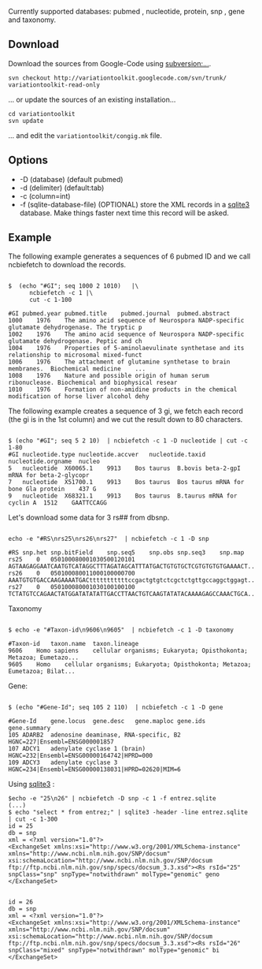 

Currently supported databases: pubmed , nucleotide, protein, snp , gene and taxonomy.

## Download ##
Download the sources from Google-Code using [subversion:...](http://subversion.apache.org/).
```
svn checkout http://variationtoolkit.googlecode.com/svn/trunk/ variationtoolkit-read-only
```
... or update the sources of an existing installation...
```
cd variationtoolkit
svn update
```
... and edit the `variationtoolkit/congig.mk` file.

## Options ##

  * -D (database) (default pubmed)
  * -d (delimiter) (default:tab)
  * -c (column=int)
  * -f (sqlite-database-file) (OPTIONAL) store the XML records in a [sqlite3](http://www.sqlite.org/) database. Make things faster next time this record will be asked.


## Example ##

The following example generates a sequences of 6 pubmed ID and we call ncbiefetch to download the records.


```

$  (echo "#GI"; seq 1000 2 1010)   |\
      ncbiefetch -c 1 |\
      cut -c 1-100

#GI	pubmed.year	pubmed.title	pubmed.journal	pubmed.abstract
1000	1976	The amino acid sequence of Neurospora NADP-specific glutamate dehydrogenase. The tryptic p
1002	1976	The amino acid sequence of Neurospora NADP-specific glutamate dehydrogenase. Peptic and ch
1004	1976	Properties of 5-aminolaevulinate synthetase and its relationship to microsomal mixed-funct
1006	1976	The attachment of glutamine synthetase to brain membranes.	Biochemical medicine	...
1008	1976	Nature and possible origin of human serum ribonuclease.	Biochemical and biophysical resear
1010	1976	Formation of non-amidine products in the chemical modification of horse liver alcohol dehy

```



The following example creates a sequence of 3 gi, we fetch each record (the gi is in the 1st column) and we cut the result down to 80 characters.



```

$ (echo "#GI"; seq 5 2 10)  | ncbiefetch -c 1 -D nucleotide | cut -c 1-80
#GI	nucleotide.type	nucleotide.accver	nucleotide.taxid	nucleotide.orgname	nucleo
5	nucleotide	X60065.1	9913	Bos taurus	B.bovis beta-2-gpI mRNA for beta-2-glycopr
7	nucleotide	X51700.1	9913	Bos taurus	Bos taurus mRNA for bone Gla protein	437	G
9	nucleotide	X68321.1	9913	Bos taurus	B.taurus mRNA for cyclin A	1512	GAATTCCAGG

```



Let's download some data for 3 rs\#\# from dbsnp.


```

echo -e "#RS\nrs25\nrs26\nrs27"  | ncbiefetch -c 1 -D snp

#RS	snp.het	snp.bitField	snp.seq5	snp.obs	snp.seq3	snp.map
rs25	0	050100080001030500120101	AGTAAGAGGAATCAATGTCATAGGCTTTAGATAGCATTTATGACTGTGTGCTCGTGTGTGTGAAAACT..
rs26	0	050100080011000100000700	AAATGTGTGACCAAGAAAATGACtttttttttttccgactgtgtctcgctctgttgccaggctggagt..
rs27	0	050100080001030100100100	TCTATGTCCAGAACTATGGATATATATTGACCTTAACTGTCAAGTATATACAAAAGAGCCAAACTGCA..

```



Taxonomy


```

$ echo -e "#Taxon-id\n9606\n9605"  | ncbiefetch -c 1 -D taxonomy

#Taxon-id	taxon.name	taxon.lineage
9606	Homo sapiens	cellular organisms; Eukaryota; Opisthokonta; Metazoa; Eumetazo...
9605	Homo	cellular organisms; Eukaryota; Opisthokonta; Metazoa; Eumetazoa; Bilat...

```



Gene:


```

$ (echo "#Gene-Id"; seq 105 2 110)  | ncbiefetch -c 1 -D gene

#Gene-Id	gene.locus	gene.desc	gene.maploc	gene.ids	gene.summary
105	ADARB2	adenosine deaminase, RNA-specific, B2		HGNC=227|Ensembl=ENSG000001857
107	ADCY1	adenylate cyclase 1 (brain)		HGNC=232|Ensembl=ENSG00000164742|HPRD=000
109	ADCY3	adenylate cyclase 3		HGNC=234|Ensembl=ENSG00000138031|HPRD=02620|MIM=6

```


Using [sqlite3](http://www.sqlite.org/) :

```
$echo -e "25\n26" | ncbiefetch -D snp -c 1 -f entrez.sqlite
(...)
$ echo "select * from entrez;" | sqlite3 -header -line entrez.sqlite  | cut -c 1-300
id = 25
db = snp
xml = <?xml version="1.0"?>
<ExchangeSet xmlns:xsi="http://www.w3.org/2001/XMLSchema-instance" xmlns="http://www.ncbi.nlm.nih.gov/SNP/docsum" xsi:schemaLocation="http://www.ncbi.nlm.nih.gov/SNP/docsum ftp://ftp.ncbi.nlm.nih.gov/snp/specs/docsum_3.3.xsd"><Rs rsId="25" snpClass="snp" snpType="notwithdrawn" molType="genomic" geno
</ExchangeSet>


id = 26
db = snp
xml = <?xml version="1.0"?>
<ExchangeSet xmlns:xsi="http://www.w3.org/2001/XMLSchema-instance" xmlns="http://www.ncbi.nlm.nih.gov/SNP/docsum" xsi:schemaLocation="http://www.ncbi.nlm.nih.gov/SNP/docsum ftp://ftp.ncbi.nlm.nih.gov/snp/specs/docsum_3.3.xsd"><Rs rsId="26" snpClass="mixed" snpType="notwithdrawn" molType="genomic" bi
</ExchangeSet>
```






